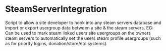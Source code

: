 # SteamServerIntegration
Script to allow a site developer to hook into any steam servers database and import or export usergroup data between a site &amp; the steam servers. EG: Can be used to mark steam linked users site usergroups on the owners steam servers to automatically set the users steam profile usergroups (such as for priority logins, donation/store/etc systems).
